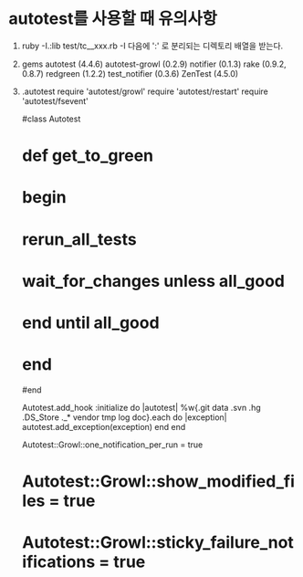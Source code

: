 autotest를 사용할 때 유의사항
=============================

 1) ruby -I.:lib test/tc__xxx.rb
         -I 다음에 ':' 로 분리되는 디렉토리 배열을 받는다.

 2) gems
    autotest (4.4.6)
    autotest-growl (0.2.9)
    notifier (0.1.3)
    rake (0.9.2, 0.8.7)
    redgreen (1.2.2)
    test_notifier (0.3.6)
    ZenTest (4.5.0)

 3) .autotest
    require 'autotest/growl'
    require 'autotest/restart'
    require 'autotest/fsevent'

    #class Autotest
    #  def get_to_green
    #    begin
    #      rerun_all_tests
    #      wait_for_changes unless all_good
    #    end until all_good
    #  end
    #end

    Autotest.add_hook :initialize do |autotest|
    %w{.git data .svn .hg .DS_Store ._* vendor tmp log doc}.each do |exception|
        autotest.add_exception(exception)
      end
    end

    Autotest::Growl::one_notification_per_run = true

    # Autotest::Growl::show_modified_files = true
    # Autotest::Growl::sticky_failure_notifications = true
